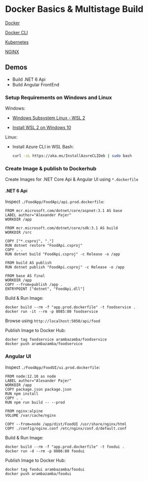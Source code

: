 # Docker Basics & Multistage Build

[Docker](https://www.docker.com/products/docker-desktop)

[Docker CLI](https://docs.docker.com/engine/reference/commandline/cli/)

[Kubernetes](https://kubernetes.io/de/)

[NGINX](https://www.nginx.com/)

## Demos

- Build .NET 6 Api
- Build Angular FrontEnd

### Setup Requirements on Windows and Linux

Windows:

- [Windows Subsystem Linux - WSL 2](https://docs.microsoft.com/en-us/windows/wsl/wsl2-about)

- [Install WSL 2 on Windows 10](https://pureinfotech.com/install-windows-subsystem-linux-2-windows-10/)

Linux:

- Install Azure CLI in WSL Bash:

    ```bash
    curl -sL https://aka.ms/InstallAzureCLIDeb | sudo bash
    ```

### Create Image & publish to Dockerhub

Create Images for .NET Core Api & Angular UI using `*.dockerfile`

#### .NET 6 Api

Inspect `./FoodApp/FoodApi/api.prod.dockerfile`:

```docker
FROM mcr.microsoft.com/dotnet/core/aspnet:3.1 AS base
LABEL author="Alexander Pajer"
WORKDIR /app

FROM mcr.microsoft.com/dotnet/core/sdk:3.1 AS build
WORKDIR /src

COPY ["*.csproj", "."]
RUN dotnet restore "FoodApi.csproj"
COPY . .
RUN dotnet build "FoodApi.csproj" -c Release -o /app

FROM build AS publish
RUN dotnet publish "FoodApi.csproj" -c Release -o /app

FROM base AS final
WORKDIR /app
COPY --from=publish /app .
ENTRYPOINT ["dotnet", "FoodApi.dll"]
```

Build & Run Image:

```
docker build --rm -f "app.prod.dockerfile" -t foodservice .
docker run -it --rm -p 8085:80 foodservice
```

Browse using `http://localhost:5050/api/food`

Publish Image to Docker Hub:

```
docker tag foodservice arambazamba/foodservice
docker push arambazamba/foodservice
```

### Angular UI

Inspect `./FoodApp/FoodUI/ui.prod.dockerfile`:

```docker
FROM node:12.10 as node
LABEL author="Alexander Pajer"
WORKDIR /app
COPY package.json package.json
RUN npm install
COPY . .
RUN npm run build -- --prod

FROM nginx:alpine
VOLUME /var/cache/nginx

COPY --from=node /app/dist/FoodUI /usr/share/nginx/html
COPY ./config/nginx.conf /etc/nginx/conf.d/default.conf
```

Build & Run Image:

```
docker build --rm -f "app.prod.dockerfile" -t foodui .
docker run -d --rm -p 8086:80 foodui
```

Publish Image to Docker Hub:

```
docker tag foodui arambazamba/foodui
docker push arambazamba/foodui
```